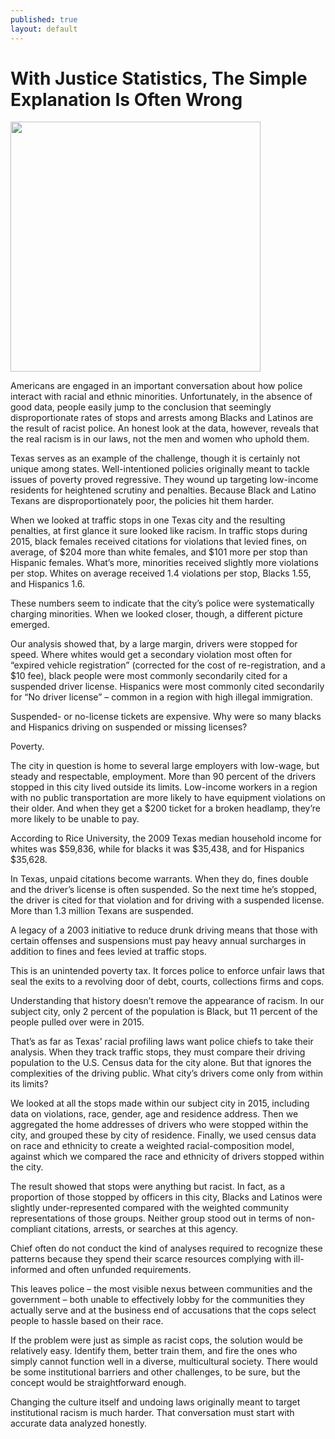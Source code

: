 ```yaml
---
published: true
layout: default
---
```

<h1>With Justice Statistics, The Simple Explanation Is Often Wrong</h1>
<p><img class="left" width="400px" src="https://nselby.github.io/assets/img/justice_statistics.png" /></p>



<p>Americans are engaged in an important conversation about how police interact with racial and ethnic minorities. Unfortunately, in the absence of good data, people easily jump to the conclusion that seemingly disproportionate rates of stops and arrests among Blacks and Latinos are the result of racist police. An honest look at the data, however, reveals that the real racism is in our laws, not the men and women who uphold them.</p>

<p>Texas serves as an example of the challenge, though it is certainly not unique among states. Well-intentioned policies originally meant to tackle issues of poverty proved regressive. They wound up targeting low-income residents for heightened scrutiny and penalties. Because Black and Latino Texans are disproportionately poor, the policies hit them harder. </p>

<p>When we looked at traffic stops in one Texas city and the resulting penalties, at first glance it sure looked like racism. In traffic stops during 2015, black females received citations for violations that levied fines, on average, of $204 more than white females, and $101 more per stop than Hispanic females. What’s more, minorities received slightly more violations per stop. Whites on average received 1.4 violations per stop, Blacks 1.55, and Hispanics 1.6.</p>

<p>These numbers seem to indicate that the city’s police were systematically charging minorities. When we looked closer, though, a different picture emerged.</p>

<p>Our analysis showed that, by a large margin, drivers were stopped for speed. Where whites would get a secondary violation most often for “expired vehicle registration” (corrected for the cost of re-registration, and a $10 fee), black people were most commonly secondarily cited for a suspended driver license. Hispanics were most commonly cited secondarily for “No driver license” – common in a region with high illegal immigration.</p>

<p>Suspended- or no-license tickets are expensive. Why were so many blacks and Hispanics driving on suspended or missing licenses? </p>

<p>Poverty. </p>

<p>The city in question is home to several large employers with low-wage, but steady and respectable, employment. More than 90 percent of the drivers stopped in this city lived outside its limits. Low-income workers in a region with no public transportation are more likely to have equipment violations on their older. And when they get a $200 ticket for a broken headlamp, they’re more likely to be unable to pay. </p>

<p>According to Rice University, the 2009 Texas median household income for whites was $59,836, while for blacks it was $35,438, and for Hispanics $35,628. </p>

<p>In Texas, unpaid citations become warrants. When they do, fines double and the driver’s license is often suspended. So the next time he’s stopped, the driver is cited for that violation and for driving with a suspended license. More than 1.3 million Texans are suspended.</p>

<p>A legacy of a 2003 initiative to reduce drunk driving means that those with certain offenses and suspensions must pay heavy annual surcharges in addition to fines and fees levied at traffic stops. </p>

<p>This is an unintended poverty tax. It forces police to enforce unfair laws that seal the exits to a revolving door of debt, courts, collections firms and cops. </p>

<p>Understanding that history doesn’t remove the appearance of racism. In our subject city, only 2 percent of the population is Black, but 11 percent of the people pulled over were in 2015.</p>

<p>That’s as far as Texas’ racial profiling laws want police chiefs to take their analysis. When they track traffic stops, they must compare their driving population to the U.S. Census data for the city alone.  But that ignores the complexities of the driving public. What city’s drivers come only from within its limits?</p>

<p>We looked at all the stops made within our subject city in 2015, including data on violations, race, gender, age and residence address. Then we aggregated the home addresses of drivers who were stopped within the city, and grouped these by city of residence. Finally, we used census data on race and ethnicity to create a weighted racial-composition model, against which we compared the race and ethnicity of drivers stopped within the city.</p>

<p>The result showed that stops were anything but racist. In fact, as a proportion of those stopped by officers in this city, Blacks and Latinos were slightly under-represented compared with the weighted community representations of those groups. Neither group stood out in terms of non-compliant citations, arrests, or searches at this agency. </p>

<p>Chief often do not conduct the kind of analyses required to recognize these patterns because they spend their scarce resources complying with ill-informed and often unfunded requirements. </p>

<p>This leaves police – the most visible nexus between communities and the government – both unable to effectively lobby for the communities they actually serve and at the business end of accusations that the cops select people to hassle based on their race.</p>

<p>If the problem were just as simple as racist cops, the solution would be relatively easy. Identify them, better train them, and fire the ones who simply cannot function well in a diverse, multicultural society. There would be some institutional barriers and other challenges, to be sure, but the concept would be straightforward enough.</p>

<p>Changing the culture itself and undoing laws originally meant to target institutional racism is much harder. That conversation must start with accurate data analyzed honestly.</p>
